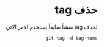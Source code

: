 <div dir="rtl">

#  حذف tag
لحذف tag منشأ سابقاً يستخدم الامر الاتي
```
git tag -d tag-name
```
</div>